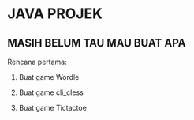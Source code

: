 # JAVA PROJEK 
 
## MASIH BELUM TAU MAU BUAT APA

Rencana pertama:

1. Buat game Wordle

2. Buat game cli_cless

3. Buat game Tictactoe
